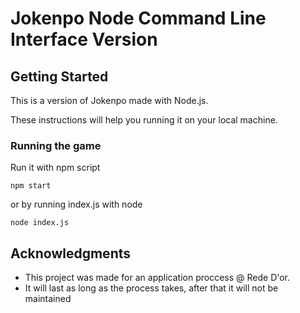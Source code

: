 # Jokenpo Node Command Line Interface Version

## Getting Started

This is a version of Jokenpo made with Node.js.

These instructions will help you running it on your local machine.

### Running the game

Run it with npm script

```
npm start
```

or by running index.js with node

```
node index.js
```

## Acknowledgments

* This project was made for an application proccess @ Rede D'or.
* It will last as long as the process takes, after that it will not be maintained